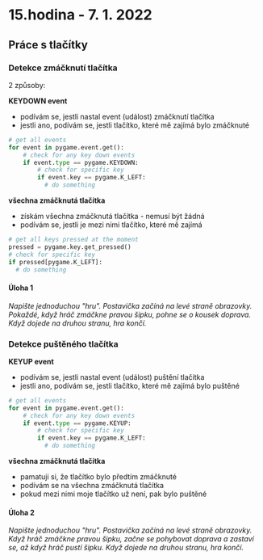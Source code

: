 # 15.hodina - 7. 1. 2022

## Práce s tlačítky

### Detekce zmáčknutí tlačítka

2 způsoby:

**KEYDOWN event**
- podívám se, jestli nastal event (událost) zmáčknutí tlačítka
- jestli ano, podívám se, jestli tlačítko, které mě zajímá bylo zmáčknuté

```python
# get all events
for event in pygame.event.get():   
    # check for any key down events
    if event.type == pygame.KEYDOWN:
        # check for specific key
        if event.key == pygame.K_LEFT:
          # do something
```

**všechna zmáčknutá tlačítka**
- získám všechna zmáčknutá tlačítka - nemusí být žádná
- podívám se, jestli je mezi nimi tlačítko, které mě zajímá

``` python
# get all keys pressed at the moment
pressed = pygame.key.get_pressed()   
# check for specific key
if pressed[pygame.K_LEFT]:
  # do something
```

#### Úloha 1
*Napište jednoduchou "hru". Postavička začíná na levé straně obrazovky. Pokaždé, když hráč zmáčkne pravou šipku, pohne se o kousek doprava. Když dojede na druhou stranu, hra končí.*

### Detekce puštěného tlačítka

**KEYUP event**
- podívám se, jestli nastal event (událost) puštění tlačítka
- jestli ano, podívám se, jestli tlačítko, které mě zajímá bylo puštěné

```python
# get all events
for event in pygame.event.get():   
    # check for any key down events
    if event.type == pygame.KEYUP:
        # check for specific key
        if event.key == pygame.K_LEFT:
          # do something
```

**všechna zmáčknutá tlačítka**
- pamatuji si, že tlačítko bylo předtím zmáčknuté
- podívám se na všechna zmáčknutá tlačítka
- pokud mezi nimi moje tlačítko už není, pak bylo puštěné


#### Úloha 2
*Napište jednoduchou "hru". Postavička začíná na levé straně obrazovky. Když hráč zmáčkne pravou šipku, začne se pohybovat doprava a zastaví se, až když hráč pustí šipku. Když dojede na druhou stranu, hra končí.*


